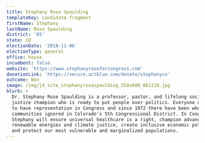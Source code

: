 ```yaml
---
title: Stephany Rose Spaulding
templateKey: candidate-fragment
firstName: Stephany
lastName: Rose Spaulding
district: '05'
state: CO
electionDate: '2018-11-06'
electionType: general
office: house
incumbent: false
website: 'https://www.stephanyroseforcongress.com'
donationLink: 'https://secure.actblue.com/donate/stephanyco'
outcome: Won
image: /img/jd_site_stephanyrosespaulding_550x600_061218.jpg
blurb: >
  Dr. Stephany Rose Spaulding is a professor, pastor, and lifelong social
  justice champion who is ready to put people over politics. Everyone deserves
  to have representation in Congress and since 1972 there have been whole
  communities ignored in Colorado's 5th Congressional District. In Congress,
  Stephany will ensure universal healthcare is a right, champion advancements in
  renewable energies and climate justice, create inclusive economic policies,
  and protect our most vulnerable and marginalized populations.
---
```


